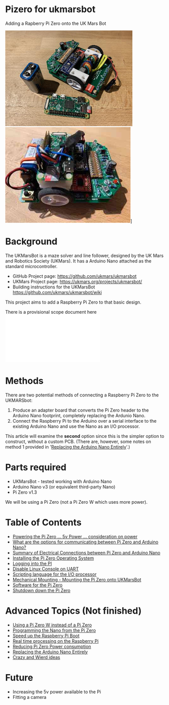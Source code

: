 # Pizero for ukmarsbot
Adding a Rapberry Pi Zero onto the UK Mars Bot

![UKMarsBot and Pi Zero](images/ukmarsbot_pizero.jpeg)
![UKMarsBot_and_Pi](images/pi_mid_mount_fitted_small.jpg)]

# Background
The UKMarsBot is a maze solver and line follower, designed by the UK Mars and Robotics Society (UKMars). It has a Arduino Nano attached as the standard microcontroller. 

 - GitHub Project page: https://github.com/ukmars/ukmarsbot
 - UKMars Project page: https://ukmars.org/projects/ukmarsbot/
 - Building instructions for the UKMarsBot https://github.com/ukmars/ukmarsbot/wiki

This project aims to add a Raspberry Pi Zero to that basic design.

There is a provisional scope document here ![UKMARSPIBOT_enhancement_scope.pdf](Documentation/UKMARSPIBOT_enhancement_scope.pdf)

# Methods

There are two potential methods of connecting a Raspberry Pi Zero to the UKMARSbot:

1. Produce an adapter board that converts the Pi Zero header to the Arduino Nano footprint, completely replacing the Ardunio Nano. 
2. Connect the Raspberry Pi to the Arduino over a serial interface to the existing Arduino Nano and use the Nano as an I/O processor.

This article will examine the **second** option since this is the simpler option to construct, without a custom PCB. (There are, however, some notes on method 1 provided in '[Replacing the Arduino Nano Entirely](Documentation/Nano_Replacement.md)'.)



# Parts required 
  - UKMarsBot - tested working with Arduino Nano
  - Arduino Nano v3 (or equivalent third-party Nano)
  - Pi Zero v1.3

We will be using a Pi Zero (not a Pi Zero W which uses more power).


# Table of Contents
 - [Powering the Pi Zero … 5v Power … consideration on power](Documentation/Power_Requirements_Detail.md)
 - [What are the options for communicating between Pi Zero and Arduino Nano?](Documentation/Connections_Options.md)
 - [Summary of Electrical Connections between Pi Zero and Arduino Nano](Documentation/Connections_UART_Detail.md)
 - [Installing the Pi Zero Operating System](Documentation/Install_PiZero_OS.md)
 - [Logging into the PI](Documentation/Logging_into_Pi.md)
 - [Disable Linux Console on UART](Documentation/Disable_Linux_Console_on_UART.md)
 - [Scripting language for the I/O processor](Documentation/Pi_and_Nano_Software.md)
 - [Mechanical Mounting - Mounting the Pi Zero onto UKMarsBot](Documentation/Mechanical.md)
 - [Software for the Pi Zero](Documentation/Pi_Zero_Software.md)
 - [Shutdown down the Pi Zero](Documentation/Shutdown_Pi_Automatically.md)

# Advanced Topics (Not finished)
 - [Using a Pi Zero W instead of a Pi Zero](Documentation/Pi_Zero_W.md)
 - [Programming the Nano from the Pi Zero](Documentation/Programming_the_Nano.md)
 - [Speed up the Raspberry Pi Boot](Documentation/Speed_up_Pi_Boot.md)
 - [Real time processing on the Raspberry Pi](Documentation/Pi_Real-Time.md)
 - [Reducing Pi Zero Power consumption](Documentation/Reducing_Power_Consumption.md)
 - [Replacing the Arduino Nano Entirely](Documentation/Nano_Replacement.md)
 - [Crazy and Wierd ideas](Documentation/Other_Crazy_Ideas.md)

# Future
 - Increasing the 5v power available to the Pi
 - Fitting a camera



